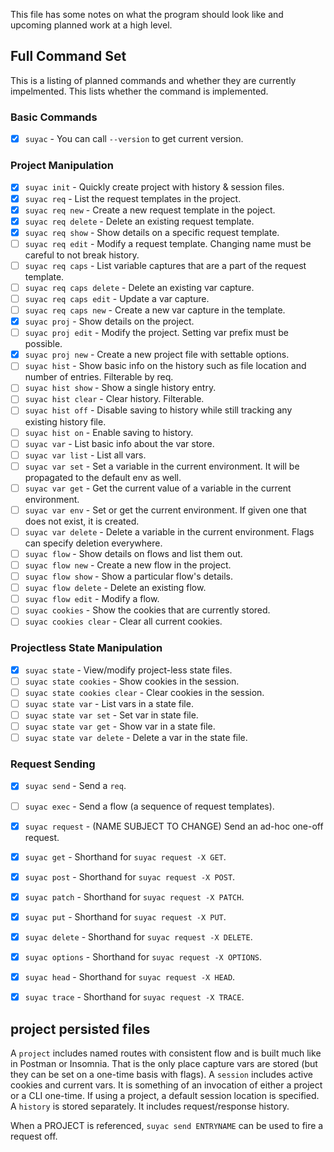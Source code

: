 This file has some notes on what the program should look like and upcoming
planned work at a high level.


## Full Command Set

This is a listing of planned commands and whether they are currently
impelmented. This lists whether the command is implemented.

### Basic Commands

- [x] `suyac` - You can call `--version` to get current version.

### Project Manipulation

- [x] `suyac init` - Quickly create project with history & session files.
- [x] `suyac req` - List the request templates in the project.
- [x] `suyac req new` - Create a new request template in the poject.
- [x] `suyac req delete` - Delete an existing request template.
- [x] `suyac req show` - Show details on a specific request template.
- [ ] `suyac req edit` - Modify a request template. Changing name must be careful to not break history.
- [ ] `suyac req caps` - List variable captures that are a part of the request template.
- [ ] `suyac req caps delete` - Delete an existing var capture.
- [ ] `suyac req caps edit` - Update a var capture.
- [ ] `suyac req caps new` - Create a new var capture in the template.
- [x] `suyac proj` - Show details on the project.
- [ ] `suyac proj edit` - Modify the project. Setting var prefix must be possible.
- [x] `suyac proj new` - Create a new project file with settable options.
- [ ] `suyac hist` - Show basic info on the history such as file location and number of entries. Filterable by req.
- [ ] `suyac hist show` - Show a single history entry.
- [ ] `suyac hist clear` - Clear history. Filterable.
- [ ] `suyac hist off` - Disable saving to history while still tracking any existing history file.
- [ ] `suyac hist on` - Enable saving to history.
- [ ] `suyac var` - List basic info about the var store.
- [ ] `suyac var list` - List all vars.
- [ ] `suyac var set` - Set a variable in the current environment. It will be propagated to the default env as well.
- [ ] `suyac var get` - Get the current value of a variable in the current environment.
- [ ] `suyac var env` - Set or get the current environment. If given one that does not exist, it is created.
- [ ] `suyac var delete` - Delete a variable in the current environment. Flags can specify deletion everywhere.
- [ ] `suyac flow` - Show details on flows and list them out.
- [ ] `suyac flow new` - Create a new flow in the project.
- [ ] `suyac flow show` - Show a particular flow's details.
- [ ] `suyac flow delete` - Delete an existing flow.
- [ ] `suyac flow edit` - Modify a flow.
- [ ] `suyac cookies` - Show the cookies that are currently stored.
- [ ] `suyac cookies clear` - Clear all current cookies.

### Projectless State Manipulation

- [x] `suyac state` - View/modify project-less state files.
- [ ] `suyac state cookies` - Show cookies in the session.
- [ ] `suyac state cookies clear` - Clear cookies in the session.
- [ ] `suyac state var` - List vars in a state file.
- [ ] `suyac state var set` - Set var in state file.
- [ ] `suyac state var get` - Show var in a state file.
- [ ] `suyac state var delete` - Delete a var in the state file.

### Request Sending

- [x] `suyac send` - Send a `req`.
- [ ] `suyac exec` - Send a flow (a sequence of request templates).
- [x] `suyac request` - (NAME SUBJECT TO CHANGE) Send an ad-hoc one-off request.
- [x] `suyac get` - Shorthand for `suyac request -X GET`.
- [x] `suyac post` - Shorthand for `suyac request -X POST`.
- [x] `suyac patch` - Shorthand for `suyac request -X PATCH`.
- [x] `suyac put` - Shorthand for `suyac request -X PUT`.
- [x] `suyac delete` - Shorthand for `suyac request -X DELETE`.
- [x] `suyac options` - Shorthand for `suyac request -X OPTIONS`.
- [x] `suyac head` - Shorthand for `suyac request -X HEAD`.
- [x] `suyac trace` - Shorthand for `suyac request -X TRACE`.




## project persisted files


A `project` includes named routes with consistent flow and is built much like in
Postman or Insomnia. That is the only place capture vars are stored (but they
can be set on a one-time basis with flags).
A `session` includes active cookies and current vars. It is something of an
invocation of either a project or a CLI one-time. If using a project, a default
session location is specified.
A `history` is stored separately. It includes request/response history.

When a PROJECT is referenced, `suyac send ENTRYNAME` can be used to fire a
request off.